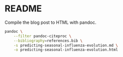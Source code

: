 # README

Compile the blog post to HTML with pandoc.

```bash
pandoc \
    --filter pandoc-citeproc \
    --bibliography=references.bib \
    -s predicting-seasonal-influenza-evolution.md \
    -o predicting-seasonal-influenza-evolution.html
```
